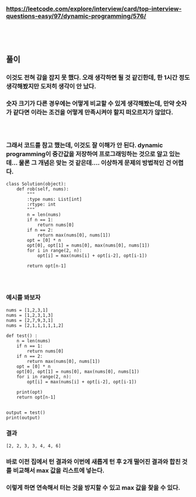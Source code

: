 ### https://leetcode.com/explore/interview/card/top-interview-questions-easy/97/dynamic-programming/576/
### <br/><br/>

## 풀이
### 이것도 전혀 감을 잡지 못 했다. 오래 생각하면 될 것 같긴한데, 한 1시간 정도 생각해봤지만 도저히 생각이 안 났다.
### 숫자 크기가 다른 경우에는 어떻게 비교할 수 있게 생각해봤는데, 만약 숫자가 같다면 이라는 조건을 어떻게 만족시켜야 할지 떠오르지가 않았다.
### <br/>

### 그래서 코드를 참고 했는데, 이것도 잘 이해가 안 된다. dynamic programming이 중간값을 저장하여 프로그래밍하는 것으로 알고 있는데... 물론 그 개념은 맞는 것 같은데.... 이상하게 문제의 방법적인 건 어렵다.
```
class Solution(object):
    def rob(self, nums):
        """
        :type nums: List[int]
        :rtype: int
        """
        n = len(nums)
        if n == 1:
            return nums[0]
        if n == 2:
            return max(nums[0], nums[1])
        opt = [0] * n
        opt[0], opt[1] = nums[0], max(nums[0], nums[1])
        for i in range(2, n):
            opt[i] = max(nums[i] + opt[i-2], opt[i-1])

        return opt[n-1]
```
### <br/>

### 예시를 봐보자
```
nums = [1,2,3,1]
nums = [1,2,3,1,3]
nums = [2,7,9,3,1]
nums = [2,1,1,1,1,1,2]

def test() : 
	n = len(nums)
	if n == 1:
		return nums[0]
	if n == 2:
		return max(nums[0], nums[1])
	opt = [0] * n
	opt[0], opt[1] = nums[0], max(nums[0], nums[1])
	for i in range(2, n):
		opt[i] = max(nums[i] + opt[i-2], opt[i-1])

	print(opt)
	return opt[n-1]


output = test() 
print(output)
```
### 결과
```
[2, 2, 3, 3, 4, 4, 6]
```
### 바로 이전 집에서 턴 결과와 이번에 새롭게 턴 후 2개 떨어진 결과와 합친 것를 비교해서 max 값을 리스트에 넣는다.
### 이렇게 하면 연속해서 터는 것을 방지할 수 있고 max 값을 찾을 수 있다.

